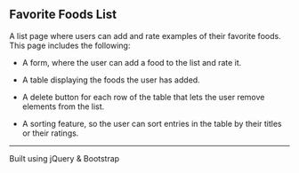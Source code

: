 ## Favorite Foods List

A list page where users can add and rate examples of their favorite foods. This page includes the following:

* A form, where the user can add a food to the list and rate it.

* A table displaying the foods the user has added.

* A delete button for each row of the table that lets the user remove elements from the list.

* A sorting feature, so the user can sort entries in the table by their titles or their ratings.

____

Built using jQuery & Bootstrap